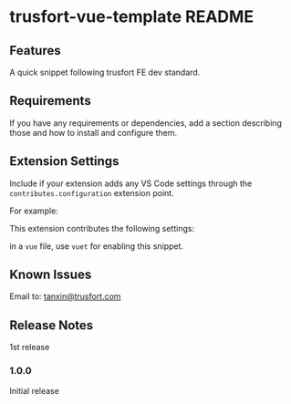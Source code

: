 # trusfort-vue-template README

## Features

A quick snippet following trusfort FE dev standard.

## Requirements

If you have any requirements or dependencies, add a section describing those and how to install and configure them.

## Extension Settings

Include if your extension adds any VS Code settings through the `contributes.configuration` extension point.

For example:

This extension contributes the following settings:

in a `vue` file, use `vuet` for enabling this snippet.

## Known Issues

Email to: tanxin@trusfort.com

## Release Notes

1st release

### 1.0.0

Initial release